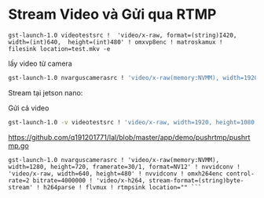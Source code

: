 # Stream Video và Gửi qua RTMP

```
gst-launch-1.0 videotestsrc !  'video/x-raw, format=(string)I420, width=(int)640,  height=(int)480' ! omxvp8enc ! matroskamux !  filesink location=test.mkv -e
```

lấy video từ camera

```bash
gst-launch-1.0 nvarguscamerasrc ! 'video/x-raw(memory:NVMM), width=1920, height=1080, format=NV12, framerate=30/1' ! nvoverlaysink
```

Stream tại jetson nano:

Gửi cả video

```bash
gst-launch-1.0 -v videotestsrc ! 'video/x-raw, width=1920, height=1080, framerate=30/1' ! omxh265enc ! 'video/x-h265, profile=baseline' ! flvmux ! rtmpsink location='rtmp://192.168.1.3:1935/live/test110 live=1'
```  


https://github.com/q191201771/lal/blob/master/app/demo/pushrtmp/pushrtmp.go


```
gst-launch-1.0 nvarguscamerasrc ! 'video/x-raw(memory:NVMM), width=1280, height=720, framerate=30/1, format=NV12' ! nvvidconv ! 'video/x-raw, width=640, height=480' ! nvvidconv ! omxh264enc control-rate=2 bitrate=4000000 ! 'video/x-h264, stream-format=(string)byte-stream' ! h264parse ! flvmux ! rtmpsink location="" ```